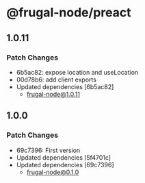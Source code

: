 # @frugal-node/preact

## 1.0.11

### Patch Changes

- 6b5ac82: expose location and useLocation
- 00d78b6: add client exports
- Updated dependencies [6b5ac82]
  - frugal-node@1.0.11

## 1.0.0

### Patch Changes

- 69c7396: First version
- Updated dependencies [5f4701c]
- Updated dependencies [69c7396]
  - frugal-node@0.1.0
